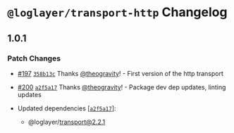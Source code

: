# `@loglayer/transport-http` Changelog

## 1.0.1

### Patch Changes

- [#197](https://github.com/loglayer/loglayer/pull/197) [`358b13c`](https://github.com/loglayer/loglayer/commit/358b13c027eda2308ab6e6b269706552606a05bf) Thanks [@theogravity](https://github.com/theogravity)! - First version of the http transport

- [#200](https://github.com/loglayer/loglayer/pull/200) [`a2f5a17`](https://github.com/loglayer/loglayer/commit/a2f5a17626279f9545c96796ca181938fe1ed905) Thanks [@theogravity](https://github.com/theogravity)! - Package dev dep updates, linting updates

- Updated dependencies [[`a2f5a17`](https://github.com/loglayer/loglayer/commit/a2f5a17626279f9545c96796ca181938fe1ed905)]:
  - @loglayer/transport@2.2.1
